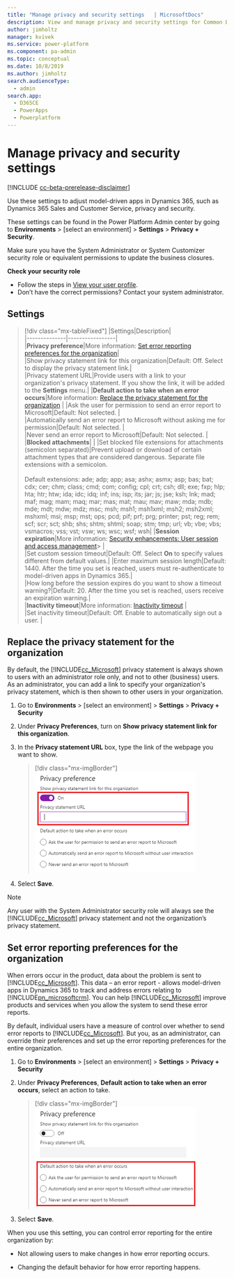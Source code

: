 ```yaml
---
title: "Manage privacy and security settings   | MicrosoftDocs"
description: View and manage privacy and security settings for Common Data Service.
author: jimholtz
manager: kvivek
ms.service: power-platform
ms.component: pa-admin
ms.topic: conceptual
ms.date: 10/8/2019
ms.author: jimholtz 
search.audienceType: 
  - admin
search.app: 
  - D365CE
  - PowerApps
  - Powerplatform
---
```

# Manage privacy and security settings

[!INCLUDE [cc-beta-prerelease-disclaimer](../includes/cc-beta-prerelease-disclaimer.md)]

Use these settings to adjust model-driven apps in Dynamics 365, such as Dynamics 365 Sales and Customer Service, privacy and security.

These settings can be found in the Power Platform Admin center by going to **Environments** > [select an environment] > **Settings** > **Privacy + Security**.

Make sure you have the System Administrator or System Customizer security role or equivalent permissions to update the business closures.

**Check your security role**

- Follow the steps in [View your user profile](https://docs.microsoft.com/powerapps/user/view-your-user-profile).
- Don’t have the correct permissions? Contact your system administrator.

## Settings

> [!div class="mx-tableFixed"]
> |Settings|Description|  
> |--------------|-----------------|  
> |**Privacy preference**|More information: [Set error reporting preferences for the organization](#set-error-reporting-preferences-for-the-organization)|  
> |Show privacy statement link for this organization|Default: Off. Select to display the privacy statement link.|  
> |Privacy statement URL|Provide users with a link to your organization's privacy statement. If you show the link, it will be added to the **Settings** menu.| 
> |**Default action to take when an error occurs**|More information: [Replace the privacy statement for the organization](#replace-the-privacy-statement-for-the-organization) |
> |Ask the user for permission to send an error report to Microsoft|Default: Not selected. |  
> |Automatically send an error report to Microsoft without asking me for permission|Default: Not selected.  |  
> |Never send an error report to Microsoft|Default: Not selected. |  
> |**Blocked attachments**| |
> |Set blocked file extensions for attachments (semicolon separated)|Prevent upload or download of certain attachment types that are considered dangerous. Separate file extensions with a semicolon.<br /><br />Default extensions: ade; adp; app; asa; ashx; asmx; asp; bas; bat; cdx; cer; chm; class; cmd; com; config; cpl; crt; csh; dll; exe; fxp; hlp; hta; htr; htw; ida; idc; idq; inf; ins; isp; its; jar; js; jse; ksh; lnk; mad; maf; mag; mam; maq; mar; mas; mat; mau; mav; maw; mda; mdb; mde; mdt; mdw; mdz; msc; msh; msh1; msh1xml; msh2; msh2xml; mshxml; msi; msp; mst; ops; pcd; pif; prf; prg; printer; pst; reg; rem; scf; scr; sct; shb; shs; shtm; shtml; soap; stm; tmp; url; vb; vbe; vbs; vsmacros; vss; vst; vsw; ws; wsc; wsf; wsh|
> |**Session expiration**|More information: [Security enhancements: User session and access management](user-session-management.md)> |  
> |Set custom session timeout|Default: Off. Select **On** to specify values different from default values.|
> |Enter maximum session length|Default: 1440. After the time you set is reached, users must re-authenticate to model-driven apps in Dynamics 365.|  
> |How long before the session expires do you want to show a timeout warning?|Default: 20. After the time you set is reached, users receive an expiration warning.|  
> |**Inactivity timeout**|More information: [Inactivity timeout](user-session-management.md#inactivity-timeout) |  
> |Set inactivity timeout|Default: Off. Enable to automatically sign out a user. |  

## Replace the privacy statement for the organization  
 By default, the [!INCLUDE[cc_Microsoft](../includes/cc-microsoft.md)] privacy statement is always shown to users with an administrator role only, and not to other (business) users. As an administrator, you can add a link to specify your organization's privacy statement, which is then shown to other users in your organization.  
  
1. Go to **Environments** > [select an environment] > **Settings** > **Privacy + Security**
  
2. Under **Privacy Preferences**, turn on **Show privacy statement link for this organization**.
  
3. In the **Privacy statement URL** box, type the link of the webpage you want to show.  
  
   > [!div class="mx-imgBorder"] 
   > ![Replace privacy statement for the organization](media/privacy-preference-statement75.png "Replace privacy statement for the organization")
  
4. Select **Save**.  
  
> [!NOTE]
>  Any user with the System Administrator security role will always see the [!INCLUDE[cc_Microsoft](../includes/cc-microsoft.md)] privacy statement and not the organization’s privacy statement.


## Set error reporting preferences for the organization 
 When errors occur in the product, data about the problem is sent to [!INCLUDE[cc_Microsoft](../includes/cc-microsoft.md)]. This data – an error report - allows model-driven apps in Dynamics 365 to track and address errors relating to [!INCLUDE[pn_microsoftcrm](../includes/pn-microsoftcrm.md)]. You can help [!INCLUDE[cc_Microsoft](../includes/cc-microsoft.md)] improve products and services when you allow the system to send these error reports.  
  
 By default, individual users have a measure of control over whether to send error reports to [!INCLUDE[cc_Microsoft](../includes/cc-microsoft.md)]. But you, as an administrator, can override their preferences and set up the error reporting preferences for the entire organization.  
  
1. Go to **Environments** > [select an environment] > **Settings** > **Privacy + Security**
  
2. Under **Privacy Preferences**, **Default action to take when an error occurs**, select an action to take. 
  
   > [!div class="mx-imgBorder"] 
   > ![Select error notification preferences for users](media/privacy-preference-error-notifications75.png "Select error notification preferences for users")
 
3. Select **Save**. 

When you use this setting, you can control error reporting for the entire organization by:  
  
-   Not allowing users to make changes in how error reporting occurs.  
  
-   Changing the default behavior for how error reporting happens.  
  